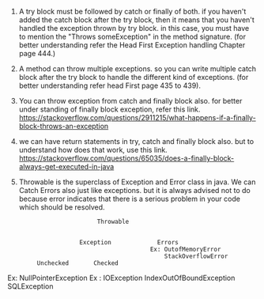 
1.  A try block must be followed by catch or finally of both. if you haven't added the catch block after the try block, then it means that you haven't handled the exception thrown by try block. in this case, you must have to mention the "Throws someException" in the method signature. (for better understanding refer the Head First Exception handling Chapter page 444.)

2.  A method can throw multiple exceptions. so you can write multiple catch block after the try block to handle the different kind of exceptions. (for better understanding refer head First page 435 to 439).

3.  You can throw exception from catch and finally block also. for better under standing of finally block exception, refer this link. https://stackoverflow.com/questions/2911215/what-happens-if-a-finally-block-throws-an-exception

4. we can have return statements in try, catch and finally block also. but to understand how does that work, use this link. https://stackoverflow.com/questions/65035/does-a-finally-block-always-get-executed-in-java

5. Throwable is the superclass of Exception and Error class in java. We can Catch Errors also just like exceptions. but it is always advised not to do because error indicates that there is a serious problem in your code which should be resolved.



                             Throwable


                        Exception             Errors
                                            Ex: OutofMemoryError
                                                StackOverflowError
			Unchecked       Checked
Ex: NullPointerException                Ex : IOException
IndexOutOfBoundException                 SQLException